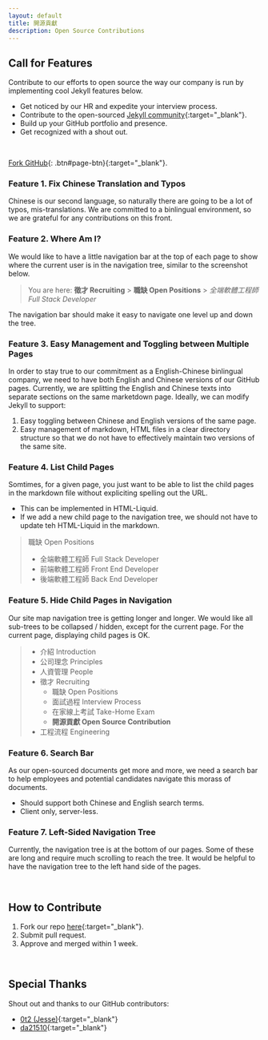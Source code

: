```yaml
---
layout: default
title: 開源貢獻
description: Open Source Contributions
---
```


## Call for Features

Contribute to our efforts to open source the way our company is run by implementing cool Jekyll features below.

* Get noticed by our HR and expedite your interview process.
* Contribute to the open-sourced [Jekyll community](https://jekyllrb.com/){:target="_blank"}.
* Build up your GitHub portfolio and presence.
* Get recognized with a shout out.

<br>

[Fork GitHub](https://github.com/avancevl/avl.github.io){: .btn#page-btn}{:target="_blank"}.

### Feature 1. Fix Chinese Translation and Typos

Chinese is our second language, so naturally there are going to be a lot of typos, mis-translations. We are committed to a binlingual environment, so we are grateful for any contributions on this front.

### Feature 2. Where Am I?

We would like to have a little navigation bar at the top of each page to show where the current user is in the navigation tree, similar to the screenshot below.

> You are here: **徵才 Recruiting** > **職缺 Open Positions** > *全端軟體工程師 Full Stack Developer*

The navigation bar should make it easy to navigate one level up and down the tree.

### Feature 3. Easy Management and Toggling between Multiple Pages

In order to stay true to our commitment as a English-Chinese binlingual company, we need to have both English and Chinese versions of our GitHub pages. Currently, we are splitting the English and Chinese texts into separate sections on the same marketdown page. Ideally, we can modify Jekyll to support:

1. Easy toggling between Chinese and English versions of the same page.
1. Easy management of markdown, HTML files in a clear directory structure so that we do not have to effectively maintain two versions of the same site.

### Feature 4. List Child Pages

Somtimes, for a given page, you just want to be able to list the child pages in the markdown file without expliciting spelling out the URL.

* This can be implemented in HTML-Liquid.
* If we add a new child page to the navigation tree, we should not have to update teh HTML-Liquid in the markdown.

> 職缺 Open Positions
> * 全端軟體工程師 Full Stack Developer
> * 前端軟體工程師 Front End Developer
> * 後端軟體工程師 Back End Developer

### Feature 5. Hide Child Pages in Navigation

Our site map navigation tree is getting longer and longer. We would like all sub-trees to be collapsed / hidden, except for the current page. For the current page, displaying child pages is OK.

> * 介紹 Introduction
> * 公司理念 Principles
> * 人資管理 People
> * 徵才 Recruiting
> 	* 職缺 Open Positions
> 	* 面試過程 Interview Process
> 	* 在家線上考試 Take-Home Exam
> 	* **開源貢獻 Open Source Contribution**
> * 工程流程 Engineering

### Feature 6. Search Bar

As our open-sourced documents get more and more, we need a search bar to help employees and potential candidates navigate this morass of documents.

* Should support both Chinese and English search terms.
* Client only, server-less.

### Feature 7. Left-Sided Navigation Tree

Currently, the navigation tree is at the bottom of our pages. Some of these are long and require much scrolling to reach the tree. It would be helpful to have the navigation tree to the left hand side of the pages. 

<br>

## How to Contribute

1. Fork our repo [here](https://github.com/avancevl/avl.github.io){:target="_blank"}.
1. Submit pull request.
1. Approve and merged within 1 week.

<br>

## Special Thanks

Shout out and thanks to our GitHub contributors:
* [0t2 (Jesse)](https://github.com/0t2){:target="_blank"}
* [da21510](https://github.com/da21510){:target="_blank"}